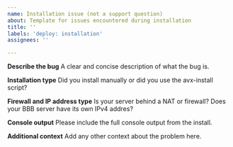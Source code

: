 ```yaml
---
name: Installation issue (not a support question)
about: Template for issues encountered during installation
title: ''
labels: 'deploy: installation'
assignees: ''

---
```


<!--PLEASE DO NOT FILE ISSUES FOR GENERAL SUPPORT QUESTIONS.
This issue tracker is only for avx development related issues.
For support of BBB installation problems ask in the forum: 
https://groups.google.com/forum/#!forum/averox-setup -->

**Describe the bug**
A clear and concise description of what the bug is.

**Installation type**
Did you install manually or did you use the avx-install script?

**Firewall and IP address type**
Is your server behind a NAT or firewall? Does your BBB server have its own IPv4 addres?

**Console output**
Please include the full console output from the install.

**Additional context**
Add any other context about the problem here.
